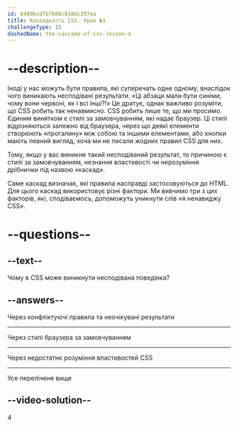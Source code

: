 ```yaml
---
id: 6489bcd7b7600c818dc297ea
title: Каскадність CSS. Урок №1
challengeType: 15
dashedName: the-cascade-of-css-lesson-a
---
```


# --description--

Іноді у нас можуть бути правила, які суперечать одне одному, внаслідок чого виникають несподівані результати. «Ці абзаци мали бути синіми, чому вони червоні, як і всі інші?!» Це дратує, однак важливо розуміти, що CSS робить так ненавмисно. CSS робить лише те, що ми просимо. Єдиним винятком є стилі за замовчуванням, які надає браузер. Ці стилі відрізняються залежно від браузера, через що деякі елементи створюють «прогалину» між собою та іншими елементами, або кнопки мають певний вигляд, хоча ми не писали жодних правил CSS для них.

Тому, якщо у вас виникне такий несподіваний результат, то причиною є стилі за замовчуванням, незнання властивості чи нерозуміння дрібнички під назвою «каскад».

Саме каскад визначає, які правила насправді застосовуються до HTML. Для цього каскад використовує різні фактори. Ми вивчимо три з цих факторів, які, сподіваємось, допоможуть уникнути слів «я ненавиджу CSS».

# --questions--
## --text--

Чому в CSS може виникнути несподівана поведінка?

## --answers--

Через конфліктуючі правила та неочікувані результати

---

Через стилі браузера за замовчуванням

---

Через недостатнє розуміння властивостей CSS

---

Усе перелічене вище

## --video-solution--

4
